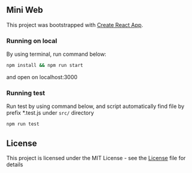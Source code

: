 ## Mini Web

This project was bootstrapped with [Create React App](https://github.com/facebook/create-react-app).

### Running on local

By using terminal, run command below:

```bash
npm install && npm run start
```

and open on localhost:3000

### Running test

Run test by using command below, and script automatically find file by prefix *.test.js under `src/` directory

```bash
npm run test
```

## License

This project is licensed under the MIT License - see the [License](https://raw.githubusercontent.com/ddonny/miniweb/master/LICENSE) file for details